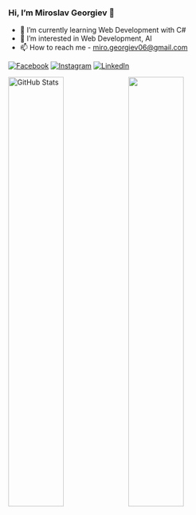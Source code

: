 ### Hi, I’m Miroslav Georgiev 👋


- 🌱 I’m currently learning Web Development with C#
- 👀 I’m interested in Web Development, AI
- 📫 How to reach me - miro.georgiev06@gmail.com

[![Facebook](https://img.shields.io/badge/-Facebook-0e76a8?style=flat-oval&logo=Facebook&logoColor=black)]()
[![Instagram](https://img.shields.io/badge/-Instagram-e4405f?style=flat-oval&logo=Instagram&logoColor=black)]() 
[![LinkedIn](https://img.shields.io/badge/-LinkedIn-0e76a8?style=flat-oval&logo=Linkedin&logoColor=black)]()

<a href="#"><img align="center" width="47%" src="https://github-readme-stats.vercel.app/api?username=Georgiev06&show_icons=true&include_all_commits=true&hide_border=true" alt="GitHub Stats" /></a>
<a href="#"><img align="center" width="47%" src="https://github-readme-stats.vercel.app/api/top-langs/?username=Georgiev06&layout=compact&hide_border=true" /></a>
